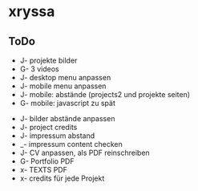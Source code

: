 # xryssa


## ToDo

- J- projekte bilder 
- G- 3 videos
- J- desktop menu anpassen
- J- mobile menu anpassen
- J- mobile: abstände (projects2 und projekte seiten)
- G- mobile: javascript zu spät
<!-- - G- homepage bilder: js programieren und responsive machen -->
- J- bilder abstände anpassen
- J- project credits
- J- impressum abstand
- _- impressum content checken
- J- CV anpassen, als PDF reinschreiben
- G- Portfolio PDF
- x- TEXTS PDF
- x- credits für jede Projekt
